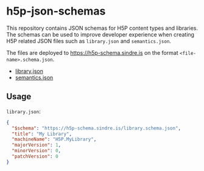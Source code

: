 # h5p-json-schemas

This repository contains JSON schemas for H5P content types and libraries.
The schemas can be used to improve developer experience when creating H5P related JSON files such as `library.json` and `semantics.json`.

The files are deployed to <https://h5p-schema.sindre.is> on the format `<file-name>.schema.json`.

- [library.json](https://h5p-schema.sindre.is/library.schema.json)
- [semantics.json](https://h5p-schema.sindre.is/semantics.schema.json)

## Usage

`library.json`:

```json
{
  "$schema": "https://h5p-schema.sindre.is/library.schema.json",
  "title": "My Library",
  "machineName": "H5P.MyLibrary",
  "majorVersion": 1,
  "minorVersion": 0,
  "patchVersion": 0
}
```
